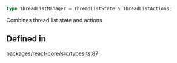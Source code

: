 ```ts
type ThreadListManager = ThreadListState & ThreadListActions;
```

Combines thread list state and actions

## Defined in

[packages/react-core/src/types.ts:87](https://github.com/thesysdev/crayonai/blob/6eac6f4f2cad380ceb23505021a977f1a24045b3/frontend-sdk/packages/react-core/src/types.ts#L87)
